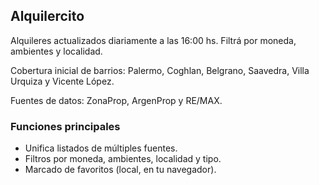 ## Alquilercito

Alquileres actualizados diariamente a las 16:00 hs. Filtrá por moneda, ambientes y localidad.

Cobertura inicial de barrios: Palermo, Coghlan, Belgrano, Saavedra, Villa Urquiza y Vicente López.

Fuentes de datos: ZonaProp, ArgenProp y RE/MAX.

### Funciones principales

- Unifica listados de múltiples fuentes.
- Filtros por moneda, ambientes, localidad y tipo.
- Marcado de favoritos (local, en tu navegador).

